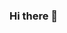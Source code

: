 ### Hi there 👋

<!--
**rizkisandrinaa/rizkisandrinaa** is a ✨ _special_ ✨ repository because its `README.md` (this file) appears on your GitHub profile.

Here are some ideas to get you started:

- 🔭 I’m currently learning at Universitas Multi Data Palembang
- 🌱 I’m currently learning Phyton, HTML, and javascript
- 👯 I’m looking to collaborate data analyst
- 💬 Ask me about anything
- 📫 How to reach me: rizkisandrina19@mhs.mdp.ac.id

